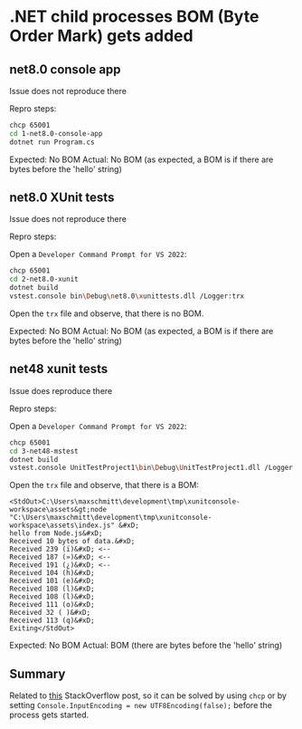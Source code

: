 # .NET child processes BOM (Byte Order Mark) gets added

## net8.0 console app

Issue does not reproduce there

Repro steps:

```bash
chcp 65001
cd 1-net8.0-console-app
dotnet run Program.cs
```

Expected: No BOM
Actual: No BOM (as expected, a BOM is if there are bytes before the 'hello' string)

## net8.0 XUnit tests

Issue does not reproduce there

Repro steps:

Open a `Developer Command Prompt for VS 2022`:

```bash
chcp 65001
cd 2-net8.0-xunit
dotnet build
vstest.console bin\Debug\net8.0\xunittests.dll /Logger:trx
```

Open the `trx` file and observe, that there is no BOM.

Expected: No BOM
Actual: No BOM (as expected, a BOM is if there are bytes before the 'hello' string)

## net48 xunit tests

Issue does reproduce there

Repro steps:

Open a `Developer Command Prompt for VS 2022`:

```bash
chcp 65001
cd 3-net48-mstest
dotnet build
vstest.console UnitTestProject1\bin\Debug\UnitTestProject1.dll /Logger:trx
```

Open the `trx` file and observe, that there is a BOM:

```
<StdOut>C:\Users\maxschmitt\development\tmp\xunitconsole-workspace\assets&gt;node "C:\Users\maxschmitt\development\tmp\xunitconsole-workspace\assets\index.js" &#xD;
hello from Node.js&#xD;
Received 10 bytes of data.&#xD;
Received 239 (ï)&#xD; <--
Received 187 (»)&#xD; <--
Received 191 (¿)&#xD; <--
Received 104 (h)&#xD;
Received 101 (e)&#xD;
Received 108 (l)&#xD;
Received 108 (l)&#xD;
Received 111 (o)&#xD;
Received 32 ( )&#xD;
Received 113 (q)&#xD;
Exiting</StdOut>
```

Expected: No BOM
Actual: BOM (there are bytes before the 'hello' string)

## Summary

Related to [this](https://stackoverflow.com/questions/2855675/encoding-problem-of-process-standardinput-or-application-executed-from-c-sharp-c) StackOverflow post, so it can be solved by using `chcp` or by setting `Console.InputEncoding = new UTF8Encoding(false);` before the process gets started.
